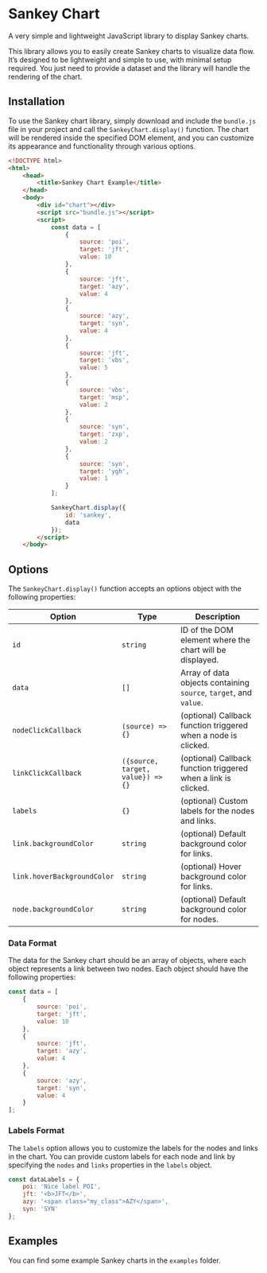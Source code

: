 # Sankey Chart

A very simple and lightweight JavaScript library to display Sankey charts.

This library allows you to easily create Sankey charts to visualize data flow. It’s designed to be lightweight and simple to use, with minimal setup required. You just need to provide a dataset and the library will handle the rendering of the chart.

## Installation

To use the Sankey chart library, simply download and include the `bundle.js` file in your project and call the `SankeyChart.display()` function. The chart will be rendered inside the specified DOM element, and you can customize its appearance and functionality through various options.

```html
<!DOCTYPE html>
<html>
	<head>
		<title>Sankey Chart Example</title>
	</head>
	<body>
		<div id="chart"></div>
		<script src="bundle.js"></script>
		<script>
			const data = [
				{
					source: 'poi',
					target: 'jft',
					value: 10
				},
				{
					source: 'jft',
					target: 'azy',
					value: 4
				},
				{
					source: 'azy',
					target: 'syn',
					value: 4
				},
				{
					source: 'jft',
					target: 'vbs',
					value: 5
				},
				{
					source: 'vbs',
					target: 'msp',
					value: 2
				},
				{
					source: 'syn',
					target: 'zxp',
					value: 2
				},
				{
					source: 'syn',
					target: 'ygh',
					value: 1
				}
			];

			SankeyChart.display({
				id: 'sankey',
				data
			});
		</script>
	</body>
```

## Options

The `SankeyChart.display()` function accepts an options object with the following properties:

| Option                      | Type                              | Description                                                       |
|-----------------------------|-----------------------------------|-------------------------------------------------------------------|
| `id`                        | `string`                          | ID of the DOM element where the chart will be displayed.          |
| `data`                      | `[]`                              | Array of data objects containing `source`, `target`, and `value`. |
| `nodeClickCallback`         | `(source) => {}`                  | (optional) Callback function triggered when a node is clicked.    |
| `linkClickCallback`         | `({source, target, value}) => {}` | (optional) Callback function triggered when a link is clicked.    |
| `labels`                    | `{}`                              | (optional) Custom labels for the nodes and links.                 |
| `link.backgroundColor`      | `string`                          | (optional) Default background color for links.                    |
| `link.hoverBackgroundColor` | `string`                          | (optional) Hover background color for links.                      |
| `node.backgroundColor`      | `string`                          | (optional) Default background color for nodes.                    |

### Data Format

The data for the Sankey chart should be an array of objects, where each object represents a link between two nodes. Each object should have the following properties:

```javascript
const data = [
    {
        source: 'poi',
        target: 'jft',
        value: 10
    },
    {
        source: 'jft',
        target: 'azy',
        value: 4
    },
    {
        source: 'azy',
        target: 'syn',
        value: 4
    }
];
```

### Labels Format

The `labels` option allows you to customize the labels for the nodes and links in the chart. You can provide custom labels for each node and link by specifying the `nodes` and `links` properties in the `labels` object.

```javascript
const dataLabels = {
    poi: 'Nice label POI',
    jft: '<b>JFT</b>',
    azy: '<span class="my_class">AZY</span>',
    syn: 'SYN'
};
```

## Examples

You can find some example Sankey charts in the `examples` folder.
